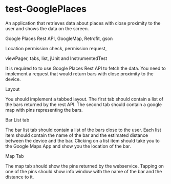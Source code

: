 # test-GooglePlaces

An application that retrieves data about  places with close proximity to the user and shows the data on the  screen.


Google Places Rest API, GoogleMap, Retrofit, gson

Location permission check, permission request, 

viewPager, tabs, list, jUnit and InstrumentedTest


It is required to to use Google Places Rest API to fetch the data. You need to implement a request that would return bars with close proximity to the device.


Layout

You should implement a tabbed layout. The first tab should contain a list of the bars returned by the rest API. The second tab should contain a google map with pins representing the bars.

Bar List tab

The bar list tab should contain a list of the bars close to the user. Each list item should contain the name of the bar and the estimated distance between the device and the bar. Clicking on a list item should take you to the Google Maps App and show you the location of the bar.


Map Tab

The map tab should show the pins returned by the webservice. Tapping on one of the pins should show info window with the name of the bar and the distance to it.
